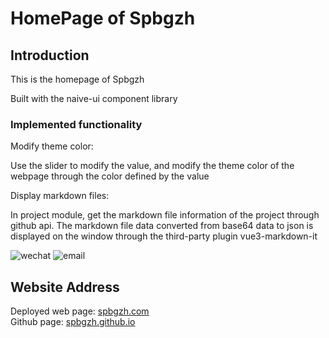 # HomePage of Spbgzh

## Introduction

This is the homepage of Spbgzh

Built with the naive-ui component library

### Implemented functionality

Modify theme color:

Use the slider to modify the value, and modify the theme color of the webpage through the color defined by the value

Display markdown files:

In project module, get the markdown file information of the project through github api. The markdown file data converted from base64 data to json is displayed on the window through the third-party plugin vue3-markdown-it

![wechat](https://img.shields.io/badge/wechat-Spbgzh-green) ![email](https://img.shields.io/badge/mail-zjjhgzh%40gmail.com-blue)

## Website Address

Deployed web page: [spbgzh.com](https://spbgzh.com)  
Github page: [spbgzh.github.io](https://spbgzh.github.io)  
